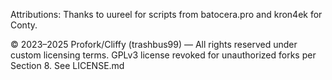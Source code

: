 
Attributions: Thanks to uureel for scripts from batocera.pro and kron4ek for Conty.

© 2023–2025 Profork/Cliffy (trashbus99) — All rights reserved under custom licensing terms.
GPLv3 license revoked for unauthorized forks per Section 8. See LICENSE.md
